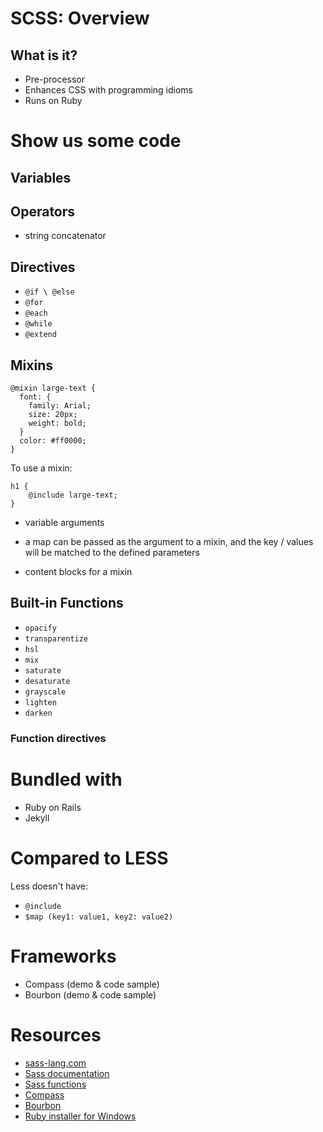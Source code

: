 # SCSS: Overview

## What is it?

* Pre-processor
* Enhances CSS with programming idioms
* Runs on Ruby

# Show us some code

## Variables

## Operators

* string concatenator

## Directives

* `@if \ @else`
* `@for`
* `@each`
* `@while`
* `@extend`

## Mixins

    @mixin large-text {
      font: {
        family: Arial;
        size: 20px;
        weight: bold;
      }
      color: #ff0000;
    }
    
To use a mixin:

    h1 {
        @include large-text;
    }
    
* variable arguments
* a map can be passed as the argument to a mixin, and the key / values will be matched to the defined parameters

* content blocks for a mixin

## Built-in Functions

* `opacify`
* `transparentize`
* `hsl`
* `mix`
* `saturate`
* `desaturate`
* `grayscale`
* `lighten`
* `darken`

### Function directives

# Bundled with

* Ruby on Rails
* Jekyll

# Compared to LESS

Less doesn't have:

* `@include`
* `$map (key1: value1, key2: value2)`

# Frameworks

* Compass (demo & code sample)
* Bourbon (demo & code sample)


# Resources

* [sass-lang.com](http://sass-lang.com)
* [Sass documentation](http://sass-lang.com/documentation/file.SASS_REFERENCE.html)
* [Sass functions](http://sass-lang.com/documentation/Sass/Script/Functions.html)
* [Compass](http://compass-style.org/)
* [Bourbon](http://bourbon.io/)
* [Ruby installer for Windows](http://rubyinstaller.org/)
